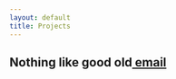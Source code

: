 ```yaml
---
layout: default
title: Projects
---
```

<div class="index">
  <h2>Nothing like good old<a href="mailto:bingwan.gini.li@gmail.com"> email</a></h2>
</div>
